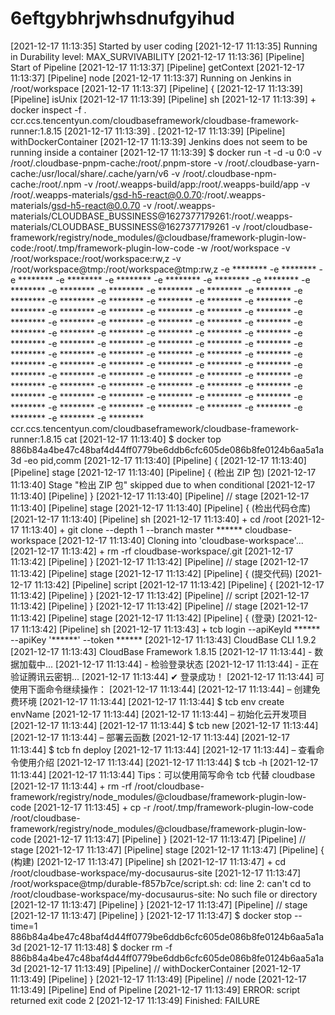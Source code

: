 # 6eftgybhrjwhsdnufgyihud

[2021-12-17 11:13:35] Started by user coding
[2021-12-17 11:13:35] Running in Durability level: MAX_SURVIVABILITY
[2021-12-17 11:13:36] [Pipeline] Start of Pipeline
[2021-12-17 11:13:37] [Pipeline] getContext
[2021-12-17 11:13:37] [Pipeline] node
[2021-12-17 11:13:37] Running on Jenkins in /root/workspace
[2021-12-17 11:13:37] [Pipeline] {
[2021-12-17 11:13:39] [Pipeline] isUnix
[2021-12-17 11:13:39] [Pipeline] sh
[2021-12-17 11:13:39] + docker inspect -f . ccr.ccs.tencentyun.com/cloudbaseframework/cloudbase-framework-runner:1.8.15
[2021-12-17 11:13:39] .
[2021-12-17 11:13:39] [Pipeline] withDockerContainer
[2021-12-17 11:13:39] Jenkins does not seem to be running inside a container
[2021-12-17 11:13:39] $ docker run -t -d -u 0:0 -v /root/.cloudbase-pnpm-cache:/root/.pnpm-store -v /root/.cloudbase-yarn-cache:/usr/local/share/.cache/yarn/v6 -v /root/.cloudbase-npm-cache:/root/.npm -v /root/.weapps-build/app:/root/.weapps-build/app -v /root/.weapps-materials/gsd-h5-react@0.0.70:/root/.weapps-materials/gsd-h5-react@0.0.70 -v /root/.weapps-materials/CLOUDBASE_BUSSINESS@1627377179261:/root/.weapps-materials/CLOUDBASE_BUSSINESS@1627377179261 -v /root/cloudbase-framework/registry/node_modules/@cloudbase/framework-plugin-low-code:/root/.tmp/framework-plugin-low-code -w /root/workspace -v /root/workspace:/root/workspace:rw,z -v /root/workspace@tmp:/root/workspace@tmp:rw,z -e ******** -e ******** -e ******** -e ******** -e ******** -e ******** -e ******** -e ******** -e ******** -e ******** -e ******** -e ******** -e ******** -e ******** -e ******** -e ******** -e ******** -e ******** -e ******** -e ******** -e ******** -e ******** -e ******** -e ******** -e ******** -e ******** -e ******** -e ******** -e ******** -e ******** -e ******** -e ******** -e ******** -e ******** -e ******** -e ******** -e ******** -e ******** -e ******** -e ******** -e ******** -e ******** -e ******** -e ******** -e ******** -e ******** -e ******** -e ******** -e ******** -e ******** -e ******** -e ******** -e ******** -e ******** -e ******** -e ******** -e ******** -e ******** -e ******** -e ******** -e ******** -e ******** -e ******** -e ******** -e ******** -e ******** -e ******** -e ******** -e ******** -e ******** -e ******** -e ******** -e ******** -e ******** -e ******** -e ******** -e ******** -e ******** -e ******** -e ******** -e ******** -e ******** -e ******** ccr.ccs.tencentyun.com/cloudbaseframework/cloudbase-framework-runner:1.8.15 cat
[2021-12-17 11:13:40] $ docker top 886b84a4be47c48baf4d44ff0779be6ddb6cfc605de086b8fe0124b6aa5a1a3d -eo pid,comm
[2021-12-17 11:13:40] [Pipeline] {
[2021-12-17 11:13:40] [Pipeline] stage
[2021-12-17 11:13:40] [Pipeline] { (检出 ZIP 包)
[2021-12-17 11:13:40] Stage "检出 ZIP 包" skipped due to when conditional
[2021-12-17 11:13:40] [Pipeline] }
[2021-12-17 11:13:40] [Pipeline] // stage
[2021-12-17 11:13:40] [Pipeline] stage
[2021-12-17 11:13:40] [Pipeline] { (检出代码仓库)
[2021-12-17 11:13:40] [Pipeline] sh
[2021-12-17 11:13:40] + cd /root
[2021-12-17 11:13:40] + git clone --depth 1 --branch master ****** cloudbase-workspace
[2021-12-17 11:13:40] Cloning into 'cloudbase-workspace'...
[2021-12-17 11:13:42] + rm -rf cloudbase-workspace/.git
[2021-12-17 11:13:42] [Pipeline] }
[2021-12-17 11:13:42] [Pipeline] // stage
[2021-12-17 11:13:42] [Pipeline] stage
[2021-12-17 11:13:42] [Pipeline] { (提交代码)
[2021-12-17 11:13:42] [Pipeline] script
[2021-12-17 11:13:42] [Pipeline] {
[2021-12-17 11:13:42] [Pipeline] }
[2021-12-17 11:13:42] [Pipeline] // script
[2021-12-17 11:13:42] [Pipeline] }
[2021-12-17 11:13:42] [Pipeline] // stage
[2021-12-17 11:13:42] [Pipeline] stage
[2021-12-17 11:13:42] [Pipeline] { (登录)
[2021-12-17 11:13:42] [Pipeline] sh
[2021-12-17 11:13:43] + tcb login --apiKeyId ****** --apiKey '******' --token ******
[2021-12-17 11:13:43] CloudBase CLI 1.9.2
[2021-12-17 11:13:43] CloudBase Framework 1.8.15
[2021-12-17 11:13:44] - 数据加载中...
[2021-12-17 11:13:44] - 检验登录状态
[2021-12-17 11:13:44] - 正在验证腾讯云密钥...
[2021-12-17 11:13:44] ✔ 登录成功！
[2021-12-17 11:13:44] 可使用下面命令继续操作：
[2021-12-17 11:13:44] 
[2021-12-17 11:13:44] – 创建免费环境
[2021-12-17 11:13:44] 
[2021-12-17 11:13:44]   $ tcb env create envName
[2021-12-17 11:13:44] 
[2021-12-17 11:13:44] – 初始化云开发项目
[2021-12-17 11:13:44] 
[2021-12-17 11:13:44]   $ tcb new
[2021-12-17 11:13:44] 
[2021-12-17 11:13:44] – 部署云函数
[2021-12-17 11:13:44] 
[2021-12-17 11:13:44]   $ tcb fn deploy
[2021-12-17 11:13:44] 
[2021-12-17 11:13:44] – 查看命令使用介绍
[2021-12-17 11:13:44] 
[2021-12-17 11:13:44]   $ tcb -h
[2021-12-17 11:13:44] 
[2021-12-17 11:13:44] Tips：可以使用简写命令 tcb 代替 cloudbase
[2021-12-17 11:13:44] + rm -rf /root/cloudbase-framework/registry/node_modules/@cloudbase/framework-plugin-low-code
[2021-12-17 11:13:45] + cp -r /root/.tmp/framework-plugin-low-code /root/cloudbase-framework/registry/node_modules/@cloudbase/framework-plugin-low-code
[2021-12-17 11:13:47] [Pipeline] }
[2021-12-17 11:13:47] [Pipeline] // stage
[2021-12-17 11:13:47] [Pipeline] stage
[2021-12-17 11:13:47] [Pipeline] { (构建)
[2021-12-17 11:13:47] [Pipeline] sh
[2021-12-17 11:13:47] + cd /root/cloudbase-workspace/my-docusaurus-site
[2021-12-17 11:13:47] /root/workspace@tmp/durable-f857b7ce/script.sh: cd: line 2: can't cd to /root/cloudbase-workspace/my-docusaurus-site: No such file or directory
[2021-12-17 11:13:47] [Pipeline] }
[2021-12-17 11:13:47] [Pipeline] // stage
[2021-12-17 11:13:47] [Pipeline] }
[2021-12-17 11:13:47] $ docker stop --time=1 886b84a4be47c48baf4d44ff0779be6ddb6cfc605de086b8fe0124b6aa5a1a3d
[2021-12-17 11:13:48] $ docker rm -f 886b84a4be47c48baf4d44ff0779be6ddb6cfc605de086b8fe0124b6aa5a1a3d
[2021-12-17 11:13:49] [Pipeline] // withDockerContainer
[2021-12-17 11:13:49] [Pipeline] }
[2021-12-17 11:13:49] [Pipeline] // node
[2021-12-17 11:13:49] [Pipeline] End of Pipeline
[2021-12-17 11:13:49] ERROR: script returned exit code 2
[2021-12-17 11:13:49] Finished: FAILURE